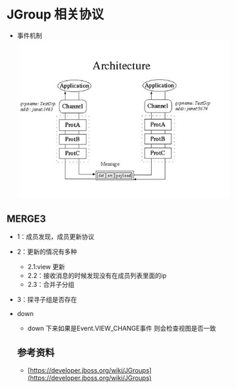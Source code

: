 # JGroup 相关协议

+ 事件机制
![](media/15562641524536.jpg)



## MERGE3
+ 1：成员发现，成员更新协议
+ 2：更新的情况有多种
    + 2.1:view 更新
    + 2.2：接收消息的时候发现没有在成员列表里面的ip
    + 2.3：合并子分组
+ 3：探寻子组是否存在


+ down
   + down 下来如果是Event.VIEW_CHANGE事件
   则会检查视图是否一致
   
   
   ## 参考资料
   + [https://developer.jboss.org/wiki/JGroups](https://developer.jboss.org/wiki/JGroups)
      

